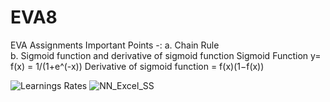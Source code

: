 # EVA8
EVA Assignments
Important Points -: 
a.  Chain Rule  
b.  Sigmoid function and derivative of sigmoid function
    Sigmoid Function y= f(x) = 1/(1+e^(-x))
    Derivative of sigmoid function = f(x)(1−f(x))

![Learnings Rates](https://user-images.githubusercontent.com/11747515/212366163-543f689a-821f-43e0-9f5f-0f52afb98e5d.jpg)
![NN_Excel_SS](https://user-images.githubusercontent.com/11747515/212366792-926a6041-e1a2-4086-937e-e7b76241fc2f.jpg)
